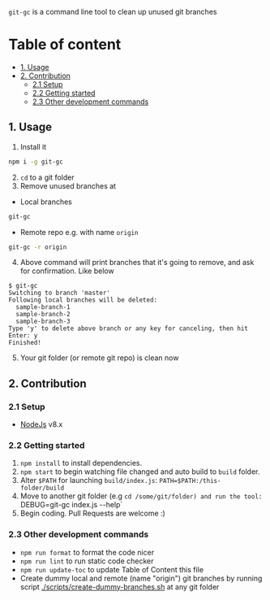 `git-gc` is a command line tool to clean up unused git branches

# Table of content

<!-- toc -->

- [1. Usage](#1-usage)
- [2. Contribution](#2-contribution)
  * [2.1 Setup](#21-setup)
  * [2.2 Getting started](#22-getting-started)
  * [2.3 Other development commands](#23-other-development-commands)

<!-- tocstop -->

## 1. Usage

1. Install it

```bash
npm i -g git-gc
```

2. `cd` to a git folder
3. Remove unused branches at

  - Local branches

  ```bash
  git-gc
  ```

  - Remote repo e.g. with name `origin`

  ```bash
  git-gc -r origin
  ```

4. Above command will print branches that it's going to remove, and ask for confirmation. Like below

```
$ git-gc
Switching to branch 'master'
Following local branches will be deleted:
  sample-branch-1
  sample-branch-2
  sample-branch-3
Type 'y' to delete above branch or any key for canceling, then hit Enter: y
Finished!
```

5. Your git folder (or remote git repo) is clean now

## 2. Contribution

### 2.1 Setup

- [NodeJs](https://nodejs.org/en/) v8.x

### 2.2 Getting started

1. `npm install` to install dependencies.
1. `npm start` to begin watching file changed and auto build to `build` folder.
1. Alter `$PATH` for launching `build/index.js`: `PATH=$PATH:/this-folder/build`
1. Move to another git folder (e.g `cd /some/git/folder) and run the tool: `DEBUG=git-gc index.js --help`
1. Begin coding. Pull Requests are welcome :)

### 2.3 Other development commands

- `npm run format` to format the code nicer
- `npm run lint` to run static code checker
- `npm run update-toc` to update Table of Content this file
- Create dummy local and remote (name "origin") git branches by running script [./scripts/create-dummy-branches.sh](./scripts/create-dummy-branches.sh) at any git folder
